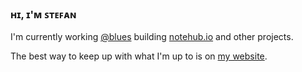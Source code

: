 ### ʜɪ, ɪ'ᴍ ꜱᴛᴇꜰᴀɴ

I'm currently working [@blues](https://github.com/blues) building [notehub.io](https://notehub.io) and other projects.

The best way to keep up with what I'm up to is on [my website](https://stefan.vanburen.xyz).
